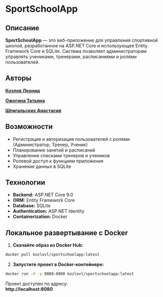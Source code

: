 # SportSchoolApp

## Описание

**SportSchoolApp** — это веб-приложение для управления спортивной школой, разработанное на ASP.NET Core и использующее Entity Framework Core и SQLite. Система позволяет администраторам управлять учениками, тренерами, расписаниями и ролями пользователей.


## Авторы
[**Козлов Леонид**](https://github.com/KozlovL)

[**Ожогина Татьяна**](https://github.com/tatyana724)

[**Шпигальских Анастасия**](https://github.com/Anastasia080)


## Возможности

- Регистрация и авторизация пользователей с ролями (Администратор, Тренер, Ученик)
- Планирование занятий и расписаний
- Управление списками тренеров и учеников
- Ролевой доступ к функциям приложения
- Хранение данных в SQLite


## Технологии

- **Backend:** ASP.NET Core 9.0
- **ORM:** Entity Framework Core
- **Database:** SQLite
- **Authentication:** ASP.NET Identity
- **Containerization:** Docker


## Локальное развертывание с Docker

1. **Скачайте образ из Docker Hub:**
```bash
docker pull kozlovl/sportschoolapp:latest
```


2. **Запустите проект в Docker-контейнере:**
```bash
docker run -d -p 8080:8080 kozlovl/sportschoolapp:latest
```


Проект доступен по адресу:  
**http://localhost:8080**
